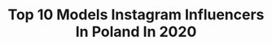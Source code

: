 ---
title: Top 10 Models Instagram Influencers In Poland In 2020
description: >-
  Find top models Instagram influencers in Poland in 2020. Most popular hashtags: #model #poland #zosta #makeup.
platform: Instagram
profiles:
  - username: "emilka_photofashmodel"
    fullname: >-
      Emilka Rostek 🇵🇱
    location: "Poland"
    followers: 54657
    engagement: 657
    commentsToLikes: 0.083050
    id: ck8t9zskwpxzw0j7812vwa9q7
    verified: false
    hashtags: "#instamom, #stayathome, #pursuitofportraits, #dream"
  - username: "iamveronikaradzivill"
    fullname: >-
      
    location: "Poland"
    followers: 45701
    engagement: 1909
    commentsToLikes: 0.041213
    id: ck0w4th0s0c010i19gvu9buj1
    verified: false
    hashtags: ""
  - username: "natalia.pigula"
    fullname: >-
      Natalia Piguła
    location: "Poland"
    followers: 9297
    engagement: 1616
    commentsToLikes: 0.047547
    id: ck5c9snjec1l40i11b9ucuwuw
    verified: false
    hashtags: "#sweter, #makeupinspiration, #valentinesday2020, #morningroutine"
  - username: "anastaziuk_"
    fullname: >-
      𝑆𝑘𝑎𝑗𝑏𝑖 🔥 | MAKEUP | TUTORIALS
    location: "Poland"
    followers: 4108
    engagement: 2305
    commentsToLikes: 0.079219
    id: ck5qdwra3xntw0i1114so527y
    verified: false
    hashtags: "#plant, #muasreposting, #satinmatteveline, #darmowekosmetyki"
  - username: "halinkawisniewska"
    fullname: >-
      Halinka Wisniewska
    location: "Poland"
    followers: 189551
    engagement: 348
    commentsToLikes: 0.053001
    id: ck5hkm49sio8z0i11rjfx7rmd
    verified: false
    hashtags: "#lingerie, #longweekend, #hairlove, #talizmany"
  - username: "biernatagata"
    fullname: >-
      MISS WORLD POLAND 2018👑
    location: "Poland"
    followers: 80254
    engagement: 324
    commentsToLikes: 0.057907
    id: ck0udl13djf8y0i196fnwovvx
    verified: true
    hashtags: "#jewellery, #timek, #yoga, #classy"
  - username: "kristopko"
    fullname: >-
      stratenyvosvete.eu
    location: "Poland"
    followers: 6206
    engagement: 829
    commentsToLikes: 0.118379
    id: ck5c0gu0yt3ze0i11d5j7dnty
    verified: false
    hashtags: "#somfashionista, #allblackstyle, #onthepoint, #modamasculina"
  - username: "ulubiony_optometrysta"
    fullname: >-
      Iman Emil
    location: "Poland"
    followers: 28403
    engagement: 696
    commentsToLikes: 0.034114
    id: ck6u899nlq6uc0j71o5gfoolt
    verified: false
    hashtags: "#carpatreesportswear, #unitedmen, #night, #water"
  - username: "kerroraina"
    fullname: >-
      ✨ 𝔎𝔞𝔯𝔬𝔩𝔦𝔫𝔞 𝔅𝔢𝔯𝔢𝔱𝔱𝔞 ✨
    location: "Poland"
    followers: 33317
    engagement: 275
    commentsToLikes: 0.194499
    id: ck0tzix5aqfk80i192bnmu52a
    verified: false
    hashtags: "#kerabione, #laminacjabrwi, #narzeczona, #kwiaty"
  - username: "kineczka1"
    fullname: >-
      Kinga
    location: "Poland"
    followers: 26271
    engagement: 516
    commentsToLikes: 0.049676
    id: ck15qei1j2g930i19jxy6zkm3
    verified: false
    hashtags: "#paznokcieinspiracje, #kozakizamszowe, #whitesmile, #ddobinsta"
---